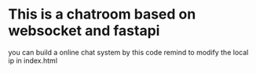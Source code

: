 # This is a chatroom based on websocket and fastapi
you can build a online chat system by this code
remind to modify the local ip in index.html


